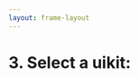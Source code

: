 ```yaml
---
layout: frame-layout
---
```


# 3. Select a uikit:

<RadioGroup>

<RadioCard href="/guide/react/vite.html#blank" label="Blank" icon="https://cdn.svgporn.com/logos/css-3.svg" />
<RadioCard href="/guide/react/vite.html#tailwind-css" label="Tailwind CSS" icon="https://cdn.svgporn.com/logos/tailwindcss-icon.svg" />
<RadioCard href="/guide/react/vite.html#uno-css" label="UnoCSS" icon="https://cdn.svgporn.com/logos/unocss.svg" />
<RadioCard href="/guide/react/vite.html#headless-ui" label="Headless UI" icon="https://cdn.svgporn.com/logos/headlessui-icon.svg" />
<RadioCard href="/guide/react/vite.html#ant-design" label="Ant Design" icon="https://cdn.svgporn.com/logos/ant-design.svg" />
<RadioCard href="/guide/react/vite.html#hero-ui" label="Hero UI" icon="https://simpleicons.org/icons/heroui.svg" />
<RadioCard href="/guide/react/next.html#shadcn-ui" label="Shadcn UI" icon="https://simpleicons.org/icons/shadcnui.svg" />
<RadioCard href="/guide/react/next.html#charka-ui" label="Charka UI" icon="https://svgl.app/library/chakra-ui.svg" />
<RadioCard href="/guide/react/next.html#mui" label="MUI" icon="https://svgl.app/library/materialui.svg" />
<RadioCard href="/guide/react/next.html#radix-ui" label="Radix UI" icon="https://svgl.app/library/radix-ui_light.svg" />
<RadioCard href="/guide/react/next.html#arco-design" label="Arco Design" icon="https://unpkg.byted-static.com/latest/byted/arco-config/assets/favicon.ico" />

</RadioGroup>